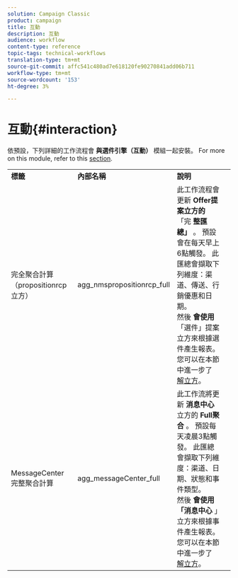 ```yaml
---
solution: Campaign Classic
product: campaign
title: 互動
description: 互動
audience: workflow
content-type: reference
topic-tags: technical-workflows
translation-type: tm+mt
source-git-commit: affc541c480ad7e618120fe90270841add06b711
workflow-type: tm+mt
source-wordcount: '153'
ht-degree: 3%

---
```



# 互動{#interaction}

依預設，下列詳細的工作流程會 **與選件引擎（互動）** 模組一起安裝。 For more on this module, refer to this [section](../../interaction/using/interaction-and-offer-management.md).

<table> 
 <tbody> 
  <tr> 
   <td> <strong>標籤</strong><br /> </td> 
   <td> <strong>內部名稱</strong><br /> </td> 
   <td> <strong>說明</strong><br /> </td> 
  </tr> 
  <tr> 
   <td> <span class="uicontrol">完全聚合計算（propositionrcp立方）</span> <br /> </td> 
   <td> <span class="uicontrol">agg_nmspropositionrcp_full</span> <br /> </td> 
   <td> 此工作流程會更新 <strong>Offer提案立方的</strong> 「完 <strong>整匯總」</strong> 。 預設會在每天早上6點觸發。 此匯總會擷取下列維度：渠道、傳送、行銷優惠和日期。<br /> 然後 <strong>會使用</strong> 「選件」提案立方來根據選件產生報表。 您可以在本節中進一步了 <a href="../../reporting/using/about-cubes.md">解立方</a>。<br /> </td> 
  </tr> 
   <tr> 
   <td> <span class="uicontrol">MessageCenter完整聚合計算</span> <br /> </td> 
   <td> <span class="uicontrol">agg_messageCenter_full</span> <br /> </td> 
   <td> 此工作流將更新 <strong>消息中心</strong> 立方的 <strong>Full聚合</strong> 。 預設每天凌晨3點觸發。 此匯總會擷取下列維度：渠道、日期、狀態和事件類型。<br /> 然後 <strong>會使用「消息中心</strong> 」立方來根據事件產生報表。 您可以在本節中進一步了 <a href="../../reporting/using/about-cubes.md">解立方</a>。<br /> </td> 
   <td> <br /> </td> 
  </tr> 
 </tbody> 
</table>

